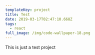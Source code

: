 ```yaml
---
templateKey: project
title: Test
date: 2019-03-17T02:47:10.668Z
tags:
  - react
full_image: /img/code-wallpaper-18.png
---
```

This is just a test project
